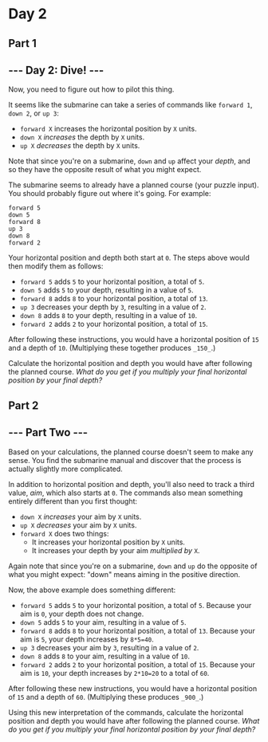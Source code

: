 # Day 2

## Part 1

\--- Day 2: Dive! ---
---------------------

Now, you need to figure out how to pilot this thing.

It seems like the submarine can take a series of commands like `forward 1`, `down 2`, or `up 3`:

*   `forward X` increases the horizontal position by `X` units.
*   `down X` _increases_ the depth by `X` units.
*   `up X` _decreases_ the depth by `X` units.

Note that since you're on a submarine, `down` and `up` affect your _depth_, and so they have the opposite result of what you might expect.

The submarine seems to already have a planned course (your puzzle input). You should probably figure out where it's going. For example:

    forward 5
    down 5
    forward 8
    up 3
    down 8
    forward 2
    

Your horizontal position and depth both start at `0`. The steps above would then modify them as follows:

*   `forward 5` adds `5` to your horizontal position, a total of `5`.
*   `down 5` adds `5` to your depth, resulting in a value of `5`.
*   `forward 8` adds `8` to your horizontal position, a total of `13`.
*   `up 3` decreases your depth by `3`, resulting in a value of `2`.
*   `down 8` adds `8` to your depth, resulting in a value of `10`.
*   `forward 2` adds `2` to your horizontal position, a total of `15`.

After following these instructions, you would have a horizontal position of `15` and a depth of `10`. (Multiplying these together produces `_150_`.)

Calculate the horizontal position and depth you would have after following the planned course. _What do you get if you multiply your final horizontal position by your final depth?_

## Part 2

\--- Part Two ---
-----------------

Based on your calculations, the planned course doesn't seem to make any sense. You find the submarine manual and discover that the process is actually slightly more complicated.

In addition to horizontal position and depth, you'll also need to track a third value, _aim_, which also starts at `0`. The commands also mean something entirely different than you first thought:

*   `down X` _increases_ your aim by `X` units.
*   `up X` _decreases_ your aim by `X` units.
*   `forward X` does two things:
    *   It increases your horizontal position by `X` units.
    *   It increases your depth by your aim _multiplied by_ `X`.

Again note that since you're on a submarine, `down` and `up` do the opposite of what you might expect: "down" means aiming in the positive direction.

Now, the above example does something different:

*   `forward 5` adds `5` to your horizontal position, a total of `5`. Because your aim is `0`, your depth does not change.
*   `down 5` adds `5` to your aim, resulting in a value of `5`.
*   `forward 8` adds `8` to your horizontal position, a total of `13`. Because your aim is `5`, your depth increases by `8*5=40`.
*   `up 3` decreases your aim by `3`, resulting in a value of `2`.
*   `down 8` adds `8` to your aim, resulting in a value of `10`.
*   `forward 2` adds `2` to your horizontal position, a total of `15`. Because your aim is `10`, your depth increases by `2*10=20` to a total of `60`.

After following these new instructions, you would have a horizontal position of `15` and a depth of `60`. (Multiplying these produces `_900_`.)

Using this new interpretation of the commands, calculate the horizontal position and depth you would have after following the planned course. _What do you get if you multiply your final horizontal position by your final depth?_